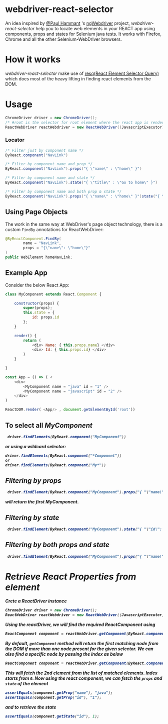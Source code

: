 # webdriver-react-selector

An idea inspired by [@Paul Hammant](https://github.com/paul-hammant) 's [ngWebdriver](https://github.com/paul-hammant/ngWebDriver) project, <i>webdriver-react-selector</i> help you to locate web elements in your REACT app using components, props and states for Selenium java tests. It works with Firefox, Chrome and all the other Selenium-WebDriver browsers.

# How it works

<i>webdriver-react-selector</i> make use of [resq(React Element Selector Query)](https://github.com/baruchvlz/resq) which does most of the heavy lifting in finding react elements from the DOM.

# Usage
```java
ChromeDriver driver = new ChromeDriver();
/* #root is the selector for root element where the react app is rendered */
ReactWebDriver reactWebdriver = new ReactWebDriver((JavascriptExecutor) driver, "#root");
```

### Locator
```java
/* Filter just by component name */
ByReact.component("NavLink")

/* Filter by component name and prop */
ByReact.component("NavLink").props("{ \"name\" : \"home\" }")

/* Filter by component name and state */
ByReact.component("NavLink").state("{ \"title\" : \"Go to home\" }")

/* Filter by component name and both prop & state */
ByReact.component("NavLink").props("{ \"name\" : \"home\" }")state("{ \"title\" : \"Go to home\" }")
```
## Using Page Objects
The work in the same way at WebDriver's page object technology, there is a custom `FindBy` 
annotations for ReactWebDriver:
```java
@ByReactComponent.FindBy(
        name = "NavLink",
        props = "{\"name\": \"home\"}"
)
public WebElement homeNavLink;
```

## Example App
Consider the below React App:
```javascript
class MyComponent extends React.Component {

    constructor(props) {
        super(props);
        this.state = {
            id: props.id
        };
    }

    render() {
        return ( 
            <div> Name: { this.props.name} </div> 
            <div> Id: { this.props.id} </div>    
        )
    }

}

const App = () => ( <
    <div>
    	<MyComponent name = "java" id = "1" />
    	<MyComponent name = "javascript" id = "2" />
    </div>
)

ReactDOM.render( <App/> , document.getElementById('root'))
```

## To select all <i><b>MyComponent<b><i>
```java
 driver.findElements(ByReact.component("MyComponent"))
```
or using a wildcard selector:
```java
driver.findElements(ByReact.component("*Component"))
or
driver.findElements(ByReact.component("My*"))
```

## Filtering by props
```java
 driver.findElement(ByReact.component("MyComponent").props("{ "\"name\": \"java\" }"))
```
will return the first <b>MyComponent<b>. 
## Filtering by state
```java
 driver.findElement(ByReact.component("MyComponent").state("{ "\"id\": \"1\" }"))
```
## Filtering by both props and state
```java
 driver.findElement(ByReact.component("MyComponent").props("{ "\"name\": \"java\" }").state("{ "\"id\": \"1\" }"))
```
# Retrieve React Properties from element
Crete a ReactDriver instance
```java
ChromeDriver driver = new ChromeDriver();
ReactWebDriver reactWebdriver = new ReactWebDriver((JavascriptExecutor) driver, "#root");
```
Using the reactDriver, we will find the required ReactComponent using
```java
ReactComponent component = reactWebDriver.getComponent(ByReact.component("MyComponent"));
```
By default, `getComponent` method will return the first matching node from the DOM if more than one node present for the given selector.
We can also find a specific node by passing the index as below
```java
ReactComponent component = reactWebDriver.getComponent(ByReact.component("MyComponent"), 1);
```
This will fetch the 2nd element from the list of matched elements. Index starts from `0`.
Now using the react component, we can fetch the `props` and `state` of the element
```java
assertEquals(component.getProp("name"), "java");
assertEquals(component.getProp("id"), "1");
```
and to retrieve the state
```java
assertEquals(component.getState("id"), 1);
```